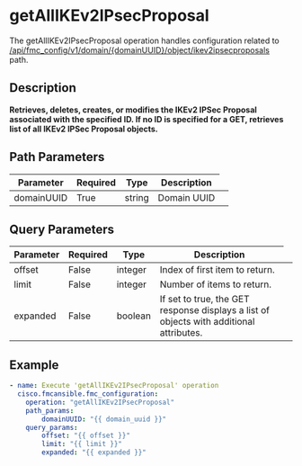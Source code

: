 # getAllIKEv2IPsecProposal

The getAllIKEv2IPsecProposal operation handles configuration related to [/api/fmc_config/v1/domain/{domainUUID}/object/ikev2ipsecproposals](/paths//api/fmc_config/v1/domain/{domain_uuid}/object/ikev2ipsecproposals.md) path.&nbsp;
## Description
**Retrieves, deletes, creates, or modifies the IKEv2 IPSec Proposal associated with the specified ID. If no ID is specified for a GET, retrieves list of all IKEv2 IPSec Proposal objects.**

## Path Parameters
| Parameter | Required | Type | Description |
| --------- | -------- | ---- | ----------- |
| domainUUID | True | string <td colspan=3> Domain UUID |

## Query Parameters
| Parameter | Required | Type | Description |
| --------- | -------- | ---- | ----------- |
| offset | False | integer <td colspan=3> Index of first item to return. |
| limit | False | integer <td colspan=3> Number of items to return. |
| expanded | False | boolean <td colspan=3> If set to true, the GET response displays a list of objects with additional attributes. |

## Example
```yaml
- name: Execute 'getAllIKEv2IPsecProposal' operation
  cisco.fmcansible.fmc_configuration:
    operation: "getAllIKEv2IPsecProposal"
    path_params:
        domainUUID: "{{ domain_uuid }}"
    query_params:
        offset: "{{ offset }}"
        limit: "{{ limit }}"
        expanded: "{{ expanded }}"

```